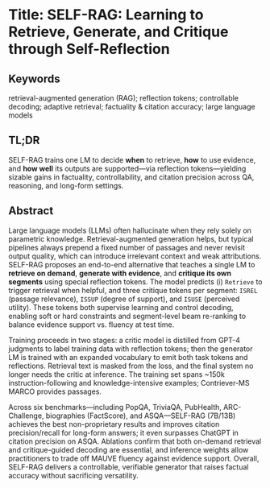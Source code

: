 # Title: SELF-RAG: Learning to Retrieve, Generate, and Critique through Self-Reflection

## Keywords

retrieval-augmented generation (RAG); reflection tokens; controllable decoding; adaptive retrieval; factuality & citation accuracy; large language models

## TL;DR

SELF-RAG trains one LM to decide **when** to retrieve, **how** to use evidence, and **how well** its outputs are supported—via reflection tokens—yielding sizable gains in factuality, controllability, and citation precision across QA, reasoning, and long-form settings.

## Abstract

Large language models (LLMs) often hallucinate when they rely solely on parametric knowledge. Retrieval-augmented generation helps, but typical pipelines always prepend a fixed number of passages and never revisit output quality, which can introduce irrelevant context and weak attributions. SELF-RAG proposes an end-to-end alternative that teaches a single LM to **retrieve on demand**, **generate with evidence**, and **critique its own segments** using special reflection tokens. The model predicts (i) `Retrieve` to trigger retrieval when helpful, and three critique tokens per segment: `ISREL` (passage relevance), `ISSUP` (degree of support), and `ISUSE` (perceived utility). These tokens both supervise learning and control decoding, enabling soft or hard constraints and segment-level beam re-ranking to balance evidence support vs. fluency at test time. 

Training proceeds in two stages: a critic model is distilled from GPT-4 judgments to label training data with reflection tokens; then the generator LM is trained with an expanded vocabulary to emit both task tokens and reflections. Retrieval text is masked from the loss, and the final system no longer needs the critic at inference. The training set spans \~150k instruction-following and knowledge-intensive examples; Contriever-MS MARCO provides passages. 

Across six benchmarks—including PopQA, TriviaQA, PubHealth, ARC-Challenge, biographies (FactScore), and ASQA—SELF-RAG (7B/13B) achieves the best non-proprietary results and improves citation precision/recall for long-form answers; it even surpasses ChatGPT in citation precision on ASQA. Ablations confirm that both on-demand retrieval and critique-guided decoding are essential, and inference weights allow practitioners to trade off MAUVE fluency against evidence support. Overall, SELF-RAG delivers a controllable, verifiable generator that raises factual accuracy without sacrificing versatility.
